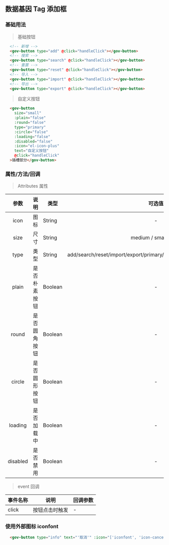 ## 数据基因 Tag 添加框

### 基础用法

> 基础按钮
``` html
  <!-- 新增 -->
  <gov-button type="add" @click="handleClick"></gov-button>
  <!-- 搜索 -->
  <gov-button type="search" @click="handleClick"></gov-button>
  <!-- 重置 -->
  <gov-button type="reset" @click="handleClick"></gov-button>
  <!-- 导入 -->
  <gov-button type="import" @click="handleClick"></gov-button>
  <!-- 导出 -->
  <gov-button type="export" @click="handleClick"></gov-button>
```
> 自定义按钮
``` html
  <gov-button
    size="small"
    :plain="false"
    :round="false"
    type="primary"
    :circle="false"
    :loading="false"
    :disabled="false"
    :icon="el-icon-plus"
    text="自定义按钮"
    @click="handleClick"
  >插槽部分</gov-button>
```

### 属性/方法/回调

> Attributes 属性

|参数|说明|类型|可选值|默认值|
|:--:|--|--|:--:|:--:|
|icon|图标|String|-|-|
|size|尺寸|String|medium / small / mini|small|
|type|类型|String|add/search/reset/import/export/primary/success/warning/danger/info/text|primary|
|plain|是否朴素按钮|Boolean|-|false|
|round|是否圆角按钮|Boolean|-|false|
|circle|是否圆形按钮|Boolean|-|false|
|loading|是否加载中|Boolean|-|false|
|disabled|是否禁用|Boolean|-|false|

> event 回调

|事件名称|说明|回调参数|
|--|--|--|
|click|按钮点击时触发|-|

### 使用外部图标 iconfont
``` html
  <gov-button type="info" text="'取消'" :icon="['iconfont', 'icon-cancel']"></gov-button>
```